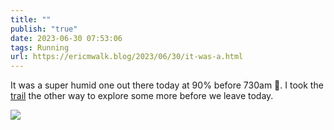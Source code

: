 ```yaml
---
title: ""
publish: "true"
date: 2023-06-30 07:53:06
tags: Running
url: https://ericmwalk.blog/2023/06/30/it-was-a.html
---
```


It was a super humid one out there today at 90% before 730am 🥵. I took the [trail](https://strava.com/activities/9362151579) the other way to explore some more before we leave today.

![](https://ericmwalk.blog/uploads/2023/78b36d6f9a.jpg)